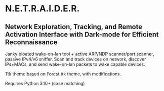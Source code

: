 # N.E.T.R.A.I.D.E.R.

## Network Exploration, Tracking, and Remote Activation Interface with Dark-mode for Efficient Reconnaissance

Janky bloated wake-on-lan tool + active ARP/NDP scanner/port scanner, passive IPv4/v6 sniffer. 
Scan and track devices on network, discover IPs+MACs, and send wake-on-lan packets to wake capable devices. 


Ttk theme based on [Forest](https://github.com/rdbende/Forest-ttk-theme) ttk theme, with modifications.

Requires Python 3.10+ (case matching)
